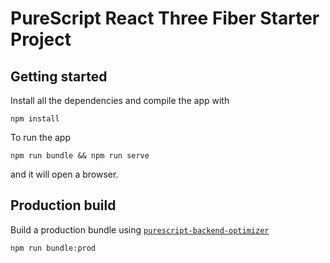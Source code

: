 # PureScript React Three Fiber Starter Project

## Getting started

Install all the dependencies and compile the app with

```shell
npm install
```

To run the app

```shell
npm run bundle && npm run serve
```

and it will open a browser.

## Production build

Build a production bundle using [`purescript-backend-optimizer`](https://github.com/aristanetworks/purescript-backend-optimizer)

```shell
npm run bundle:prod
```

